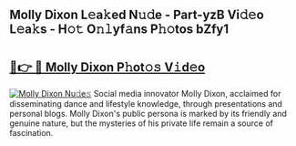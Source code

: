 ## Molly Dixon L𝚎a𝚔ed N𝚞𝚍e - Part-yzB Vi𝚍𝚎o L𝚎a𝚔s - H𝚘𝚝 O𝚗𝚕yf𝚊ns P𝚑𝚘tos bZfy1

# <h2><a href="http://kf5zjt.oniu.top/?m=Molly+Dixon">🔗👉 🔴 Molly Dixon P𝚑ot𝚘𝚜 V𝚒d𝚎o</a></h2>

[![Molly Dixon Nu𝚍e𝚜](https://i.imgur.com/0qMVB7G.gif)](http://kf5zjt.oniu.top/?m=Molly+Dixon)
Social media innovator Molly Dixon, acclaimed for disseminating dance and lifestyle knowledge, through presentations and personal blogs. Molly Dixon's public persona is marked by its friendly and genuine nature, but the mysteries of his private life remain a source of fascination.  
